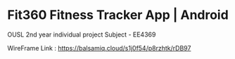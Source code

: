 # Fit360 Fitness Tracker App | Android
OUSL 2nd year individual project
Subject - EE4369

WireFrame Link : https://balsamiq.cloud/s1j0f54/p8rzhtk/rDB97
